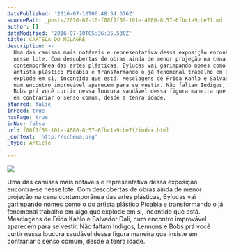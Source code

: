 ```yaml
---
datePublished: '2016-07-10T06:48:54.376Z'
sourcePath: _posts/2016-07-10-f00f7f59-101e-4680-8c57-6fbc1a9cbe7f.md
author: []
dateModified: '2016-07-10T05:36:35.530Z'
title: CARTELA DO MILAGRE
description: >-
  Uma das camisas mais notáveis e representativa dessa exposição encontra-se
  nesse lote. Com descobertas de obras ainda de menor projeção na cena
  contemporânea das artes plásticas, Bylucas vai garimpando nomes como o do
  artista plástico Picabia e transformando o já fenomenal trabalho em algo que
  explode em si, incontido que está. Mesclagens de Frida Kahlo e Salvador Dali,
  num encontro improvável aparecem para se vestir. Não faltam Indigos, Lennons e
  Bobs prá você curtir nessa loucura saudável dessa figura maneira que insiste
  em contrariar o senso comum, desde a tenra idade. 
starred: false
inFeed: true
hasPage: true
inNav: false
url: f00f7f59-101e-4680-8c57-6fbc1a9cbe7f/index.html
_context: 'http://schema.org'
_type: Article

---
```

![](https://imgflo.herokuapp.com/graph/vahj1ThiexotieMo/ad2dc066e9a0203a574a263948584446/croprotate.jpg?cropheight=1334&cropwidth=2402&degrees=0&input=https%3A%2F%2Fthe-grid-user-content.s3-us-west-2.amazonaws.com%2F5fb99105-d2b0-4a60-8970-fcc0e2929df7.jpg&x=38&y=0)

Uma das camisas mais notáveis e representativa dessa exposição encontra-se nesse lote. Com descobertas de obras ainda de menor projeção na cena contemporânea das artes plásticas, Bylucas vai garimpando nomes como o do artista plástico Picabia e transformando o já fenomenal trabalho em algo que explode em si, incontido que está. Mesclagens de Frida Kahlo e Salvador Dali, num encontro improvável aparecem para se vestir. Não faltam Indigos, Lennons e Bobs prá você curtir nessa loucura saudável dessa figura maneira que insiste em contrariar o senso comum, desde a tenra idade.
